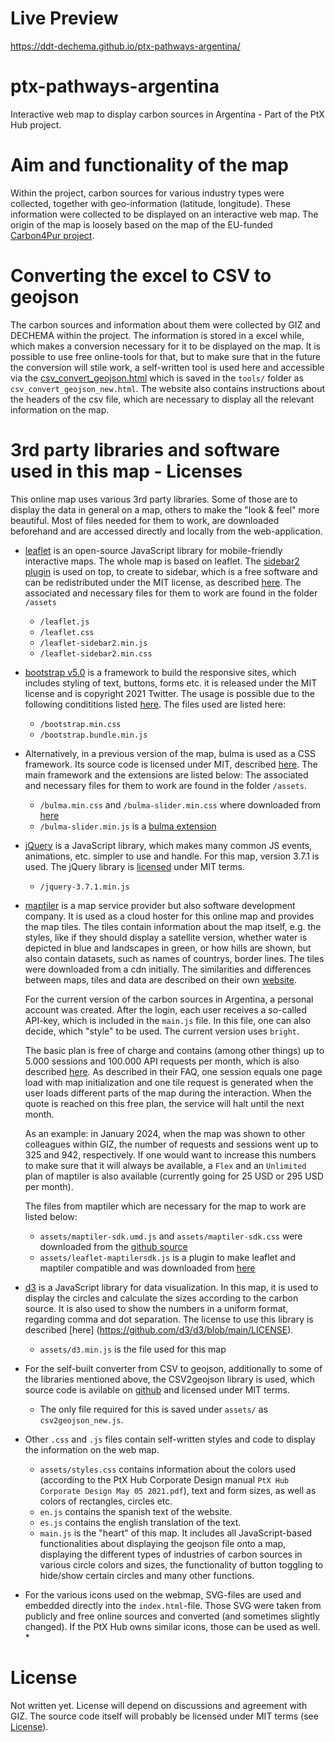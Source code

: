 # Live Preview
https://ddt-dechema.github.io/ptx-pathways-argentina/

# ptx-pathways-argentina
Interactive web map to display carbon sources in Argentina - Part of the PtX Hub project.

# Aim and functionality of the map
Within the project, carbon sources for various industry types were collected, together with geo-information (latitude, longitude). These information were collected to be displayed on an interactive web map.
The origin of the map is loosely based on the map of the EU-funded [Carbon4Pur project](https://carbon4pur.github.io/mapping/index.html).

# Converting the excel to CSV to geojson
The carbon sources and information about them were collected by GIZ and DECHEMA within the project. The information is stored in a excel while, which makes a conversion necessary for it to be displayed on the map. 
It is possible to use free online-tools for that, but to make sure that in the future the conversion will stile work, a self-written tool is used here and accessible via the [csv_convert_geojson.html](https://ddt-dechema.github.io/ptx-pathways-argentina/tools/csv_convert_geojson_new.html) which is saved in the `tools/` folder as `csv_convert_geojson_new.html`. The website also contains instructions about the headers of the csv file, which are necessary to display all the relevant information on the map.

# 3rd party libraries and software used in this map - Licenses
This online map uses various 3rd party libraries. Some of those are to display the data in general on a map, others to make the "look & feel" more beautiful. Most of files needed for them to work, are downloaded beforehand and are accessed directly and locally from the web-application.

* [leaflet](https://leafletjs.com/) is an open-source JavaScript library for mobile-friendly interactive maps. The whole map is based on leaflet. 
The [sidebar2 plugin](https://github.com/noerw/leaflet-sidebar-v2) is used on top, to create to sidebar, which is a free software and can be redistributed under the MIT license, as described [here](https://github.com/Leaflet/Leaflet/blob/main/LICENSE).
The associated and necessary files for them to work are found in the folder `/assets`
    * `/leaflet.js`
    * `/leaflet.css`
    * `/leaflet-sidebar2.min.js`
    * `/leaflet-sidebar2.min.css`

* [bootstrap v5.0](https://getbootstrap.com/docs/5.0/components/buttons/#outline-buttons) is a framework to build the responsive sites, which includes styling of text, buttons, forms etc. it is released under the MIT license and is copyright 2021 Twitter. The usage is possible due to the following condititions listed [here](https://getbootstrap.com/docs/5.0/about/license/). The files used are listed here:
    * `/bootstrap.min.css`
    * `/bootstrap.bundle.min.js`

* Alternatively, in a previous version of the map, bulma is used as a CSS framework. Its source code is licensed under MIT, described [here](https://github.com/jgthms/bulma/blob/master/LICENSE).
The main framework and the extensions are listed below:
The associated and necessary files for them to work are found in the folder `/assets`.
    * `/bulma.min.css` and `/bulma-slider.min.css` where downloaded from [here](https://bulma.io/)
    * `/bulma-slider.min.js` is a [bulma extension](https://wikiki.github.io/form/slider/)

* [jQuery](https://jquery.com/) is a JavaScript library, which makes many common JS events, animations, etc. simpler to use and handle. For this map, version 3.7.1 is used. The jQuery library is [licensed](https://jquery.com/license/) under MIT terms.
    * `/jquery-3.7.1.min.js`

* [maptiler](https://www.maptiler.com/) is a map service provider but also software development company. It is used as a cloud hoster for this online map and provides the map tiles. The tiles contain information about the map itself, e.g. the styles, like if they should display a satellite version, whether water is depicted in blue and landscapes in green, or how hills are shown, but also contain datasets, such as names of countrys, border lines. The tiles were downloaded from a cdn initially.
The similarities and differences between maps, tiles and data are described on their own [website](https://documentation.maptiler.com/hc/en-us/articles/4405446399505-Maps-Tiles-Data-What-are-they-and-how-do-they-differ).

    For the current version of the carbon sources in Argentina, a personal account was created. After the login, each user receives a so-called API-key, which is included in the `main.js` file. In this file, one can also decide, which "style" to  be used. The current version uses `bright`.
    
    The basic plan is free of charge and contains (among other things) up to 5.000 sessions and 100.000 API requests per month, which is also described [here](https://www.maptiler.com/cloud/pricing/#maps). As described in their FAQ, one session equals one page load with map initialization and one tile request is generated when the user loads different parts of the map during the interaction.
    When the quote is reached on this free plan, the service will halt until the next month.

    As an example: in January 2024, when the map was shown to other colleagues within GIZ, the number of requests and sessions went up to 325 and 942, respectively.
    If one would want to increase this numbers to make sure that it will always be available, a `Flex` and an `Unlimited` plan of maptiler is also available (currently going for 25 USD or 295 USD per month).

    The files from maptiler which are necessary for the map to work are listed below:
    * `assets/maptiler-sdk.umd.js` and `assets/maptiler-sdk.css` were downloaded from the [github source](https://github.com/maptiler/maptiler-sdk-js) 
    * `assets/leaflet-maptilersdk.js` is a plugin to make leaflet and maptiler compatible and was downloaded from [here](https://docs.maptiler.com/leaflet/)

* [d3](https://d3js.org/) is a JavaScript library for data visualization. In this map, it is used to display the circles and calculate the sizes according to the carbon source. It is also used to show the numbers in a uniform format, regarding comma and dot separation. The license to use this library is described [here] (https://github.com/d3/d3/blob/main/LICENSE).
    * `assets/d3.min.js` is the file used for this map

* For the self-built converter from CSV to geojson, additionally to some of the libraries mentioned above, the CSV2geojson library is used, which source code is avilable on [github](https://github.com/mapbox/csv2geojson) and licensed under MIT terms. 
    * The only file required for this is saved under `assets/` as `csv2geojson_new.js`.

* Other `.css`  and `.js` files contain self-written styles and code to display the information on the web map. 
    * `assets/styles.css` contains information about the colors used (according to the PtX Hub Corporate Design manual `PtX Hub Corporate Design May 05 2021.pdf`), text and form sizes, as well as colors of rectangles, circles etc.
    * `en.js` contains the spanish text of the website.
    * `es.js` contains the english translation of the text.
    * `main.js` is the "heart" of this map. It includes all JavaScript-based functionalities about displaying the geojson file onto a map, displaying the different types of industries of carbon sources in various circle colors and sizes, the functionality of button toggling to hide/show certain circles and many other functions.

* For the various icons used on the webmap, SVG-files are used and embedded directly into the `index.html`-file. Those SVG were taken from publicly and free online sources and converted (and sometimes slightly changed).
If the PtX Hub owns similar icons, those can be used as well. 
    *

# License

Not written yet. 
License will depend on discussions and agreement with GIZ. 
The source code itself will probably be licensed under MIT terms (see [License](https://github.com/ddt-dechema/ptx-pathways-argentina?tab=MIT-1-ov-file)).